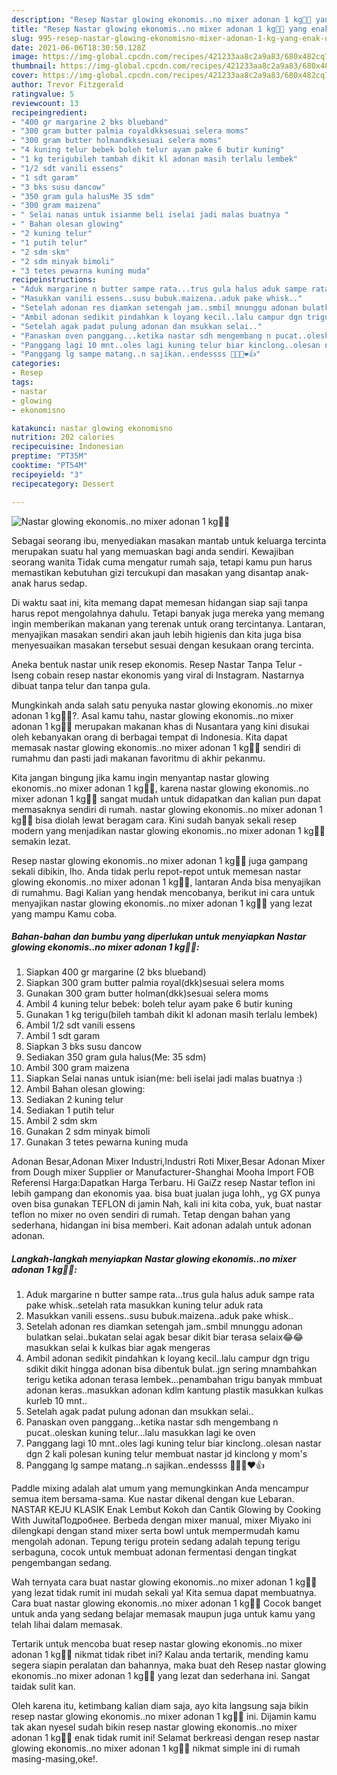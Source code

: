 ```yaml
---
description: "Resep Nastar glowing ekonomis..no mixer adonan 1 kg🍍🍪 yang enak Untuk Jualan"
title: "Resep Nastar glowing ekonomis..no mixer adonan 1 kg🍍🍪 yang enak Untuk Jualan"
slug: 995-resep-nastar-glowing-ekonomisno-mixer-adonan-1-kg-yang-enak-untuk-jualan
date: 2021-06-06T18:30:50.128Z
image: https://img-global.cpcdn.com/recipes/421233aa8c2a9a83/680x482cq70/nastar-glowing-ekonomisno-mixer-adonan-1-kg🍍🍪-foto-resep-utama.jpg
thumbnail: https://img-global.cpcdn.com/recipes/421233aa8c2a9a83/680x482cq70/nastar-glowing-ekonomisno-mixer-adonan-1-kg🍍🍪-foto-resep-utama.jpg
cover: https://img-global.cpcdn.com/recipes/421233aa8c2a9a83/680x482cq70/nastar-glowing-ekonomisno-mixer-adonan-1-kg🍍🍪-foto-resep-utama.jpg
author: Trevor Fitzgerald
ratingvalue: 5
reviewcount: 13
recipeingredient:
- "400 gr margarine 2 bks blueband"
- "300 gram butter palmia royaldkksesuai selera moms"
- "300 gram butter holmandkksesuai selera moms"
- "4 kuning telur bebek boleh telur ayam pake 6 butir kuning"
- "1 kg terigubileh tambah dikit kl adonan masih terlalu lembek"
- "1/2 sdt vanili essens"
- "1 sdt garam"
- "3 bks susu dancow"
- "350 gram gula halusMe 35 sdm"
- "300 gram maizena"
- " Selai nanas untuk isianme beli iselai jadi malas buatnya "
- " Bahan olesan glowing"
- "2 kuning telur"
- "1 putih telur"
- "2 sdm skm"
- "2 sdm minyak bimoli"
- "3 tetes pewarna kuning muda"
recipeinstructions:
- "Aduk margarine n butter sampe rata...trus gula halus aduk sampe rata pake whisk..setelah rata masukkan kuning telur aduk rata"
- "Masukkan vanili essens..susu bubuk.maizena..aduk pake whisk.."
- "Setelah adonan res diamkan setengah jam..smbil mnunggu adonan bulatkan selai..bukatan selai agak besar dikit biar terasa selaix😂😂masukkan selai k kulkas biar agak mengeras"
- "Ambil adonan sedikit pindahkan k loyang kecil..lalu campur dgn trigu sdikit dikit hingga adonan bisa dibentuk bulat..jgn sering mnambahkan terigu ketika adonan terasa lembek...penambahan trigu banyak mmbuat adonan keras..masukkan adonan kdlm kantung plastik masukkan kulkas kurleb 10 mnt.."
- "Setelah agak padat pulung adonan dan msukkan selai.."
- "Panaskan oven panggang...ketika nastar sdh mengembang n pucat..oleskan kuning telur...lalu masukkan lagi ke oven"
- "Panggang lagi 10 mnt..oles lagi kuning telur biar kinclong..olesan nastar dgn 2 kali polesan kuning telur membuat nastar jd kinclong y mom&#39;s"
- "Panggang lg sampe matang..n sajikan..endessss 🥳🥳🥳❤️👍"
categories:
- Resep
tags:
- nastar
- glowing
- ekonomisno

katakunci: nastar glowing ekonomisno 
nutrition: 202 calories
recipecuisine: Indonesian
preptime: "PT35M"
cooktime: "PT54M"
recipeyield: "3"
recipecategory: Dessert

---
```



![Nastar glowing ekonomis..no mixer adonan 1 kg🍍🍪](https://img-global.cpcdn.com/recipes/421233aa8c2a9a83/680x482cq70/nastar-glowing-ekonomisno-mixer-adonan-1-kg🍍🍪-foto-resep-utama.jpg)

Sebagai seorang ibu, menyediakan masakan mantab untuk keluarga tercinta merupakan suatu hal yang memuaskan bagi anda sendiri. Kewajiban seorang  wanita Tidak cuma mengatur rumah saja, tetapi kamu pun harus memastikan kebutuhan gizi tercukupi dan masakan yang disantap anak-anak harus sedap.

Di waktu  saat ini, kita memang dapat memesan hidangan siap saji tanpa harus repot mengolahnya dahulu. Tetapi banyak juga mereka yang memang ingin memberikan makanan yang terenak untuk orang tercintanya. Lantaran, menyajikan masakan sendiri akan jauh lebih higienis dan kita juga bisa menyesuaikan masakan tersebut sesuai dengan kesukaan orang tercinta. 

Aneka bentuk nastar unik resep ekonomis. Resep Nastar Tanpa Telur - Iseng cobain resep nastar ekonomis yang viral di Instagram. Nastarnya dibuat tanpa telur dan tanpa gula.

Mungkinkah anda salah satu penyuka nastar glowing ekonomis..no mixer adonan 1 kg🍍🍪?. Asal kamu tahu, nastar glowing ekonomis..no mixer adonan 1 kg🍍🍪 merupakan makanan khas di Nusantara yang kini disukai oleh kebanyakan orang di berbagai tempat di Indonesia. Kita dapat memasak nastar glowing ekonomis..no mixer adonan 1 kg🍍🍪 sendiri di rumahmu dan pasti jadi makanan favoritmu di akhir pekanmu.

Kita jangan bingung jika kamu ingin menyantap nastar glowing ekonomis..no mixer adonan 1 kg🍍🍪, karena nastar glowing ekonomis..no mixer adonan 1 kg🍍🍪 sangat mudah untuk didapatkan dan kalian pun dapat memasaknya sendiri di rumah. nastar glowing ekonomis..no mixer adonan 1 kg🍍🍪 bisa diolah lewat beragam cara. Kini sudah banyak sekali resep modern yang menjadikan nastar glowing ekonomis..no mixer adonan 1 kg🍍🍪 semakin lezat.

Resep nastar glowing ekonomis..no mixer adonan 1 kg🍍🍪 juga gampang sekali dibikin, lho. Anda tidak perlu repot-repot untuk memesan nastar glowing ekonomis..no mixer adonan 1 kg🍍🍪, lantaran Anda bisa menyajikan di rumahmu. Bagi Kalian yang hendak mencobanya, berikut ini cara untuk menyajikan nastar glowing ekonomis..no mixer adonan 1 kg🍍🍪 yang lezat yang mampu Kamu coba.

<!--inarticleads1-->

##### Bahan-bahan dan bumbu yang diperlukan untuk menyiapkan Nastar glowing ekonomis..no mixer adonan 1 kg🍍🍪:

1. Siapkan 400 gr margarine (2 bks blueband)
1. Siapkan 300 gram butter palmia royal(dkk)sesuai selera moms
1. Gunakan 300 gram butter holman(dkk)sesuai selera moms
1. Ambil 4 kuning telur bebek: boleh telur ayam pake 6 butir kuning
1. Gunakan 1 kg terigu(bileh tambah dikit kl adonan masih terlalu lembek)
1. Ambil 1/2 sdt vanili essens
1. Ambil 1 sdt garam
1. Siapkan 3 bks susu dancow
1. Sediakan 350 gram gula halus(Me: 35 sdm)
1. Ambil 300 gram maizena
1. Siapkan  Selai nanas untuk isian(me: beli iselai jadi malas buatnya :)
1. Ambil  Bahan olesan glowing:
1. Sediakan 2 kuning telur
1. Sediakan 1 putih telur
1. Ambil 2 sdm skm
1. Gunakan 2 sdm minyak bimoli
1. Gunakan 3 tetes pewarna kuning muda


Adonan Besar,Adonan Mixer Industri,Industri Roti Mixer,Besar Adonan Mixer from Dough mixer Supplier or Manufacturer-Shanghai Mooha Import FOB Referensi Harga:Dapatkan Harga Terbaru. Hi GaiZz resep Nastar teflon ini lebih gampang dan ekonomis yaa. bisa buat jualan juga lohh,, yg GX punya oven bisa gunakan TEFLON di jamin Nah, kali ini kita coba, yuk, buat nastar teflon no mixer no oven sendiri di rumah. Tetap dengan bahan yang sederhana, hidangan ini bisa memberi. Kait adonan adalah untuk adonan adonan. 

<!--inarticleads2-->

##### Langkah-langkah menyiapkan Nastar glowing ekonomis..no mixer adonan 1 kg🍍🍪:

1. Aduk margarine n butter sampe rata...trus gula halus aduk sampe rata pake whisk..setelah rata masukkan kuning telur aduk rata
1. Masukkan vanili essens..susu bubuk.maizena..aduk pake whisk..
1. Setelah adonan res diamkan setengah jam..smbil mnunggu adonan bulatkan selai..bukatan selai agak besar dikit biar terasa selaix😂😂masukkan selai k kulkas biar agak mengeras
1. Ambil adonan sedikit pindahkan k loyang kecil..lalu campur dgn trigu sdikit dikit hingga adonan bisa dibentuk bulat..jgn sering mnambahkan terigu ketika adonan terasa lembek...penambahan trigu banyak mmbuat adonan keras..masukkan adonan kdlm kantung plastik masukkan kulkas kurleb 10 mnt..
1. Setelah agak padat pulung adonan dan msukkan selai..
1. Panaskan oven panggang...ketika nastar sdh mengembang n pucat..oleskan kuning telur...lalu masukkan lagi ke oven
1. Panggang lagi 10 mnt..oles lagi kuning telur biar kinclong..olesan nastar dgn 2 kali polesan kuning telur membuat nastar jd kinclong y mom&#39;s
1. Panggang lg sampe matang..n sajikan..endessss 🥳🥳🥳❤️👍


Paddle mixing adalah alat umum yang memungkinkan Anda mencampur semua item bersama-sama. Kue nastar dikenal dengan kue Lebaran. NASTAR KEJU KLASIK Enak Lembut Kokoh dan Cantik Glowing by Cooking With JuwitaПодробнее. Berbeda dengan mixer manual, mixer Miyako ini dilengkapi dengan stand mixer serta bowl untuk mempermudah kamu mengolah adonan. Tepung terigu protein sedang adalah tepung terigu serbaguna, cocok untuk membuat adonan fermentasi dengan tingkat pengembangan sedang. 

Wah ternyata cara buat nastar glowing ekonomis..no mixer adonan 1 kg🍍🍪 yang lezat tidak rumit ini mudah sekali ya! Kita semua dapat membuatnya. Cara buat nastar glowing ekonomis..no mixer adonan 1 kg🍍🍪 Cocok banget untuk anda yang sedang belajar memasak maupun juga untuk kamu yang telah lihai dalam memasak.

Tertarik untuk mencoba buat resep nastar glowing ekonomis..no mixer adonan 1 kg🍍🍪 nikmat tidak ribet ini? Kalau anda tertarik, mending kamu segera siapin peralatan dan bahannya, maka buat deh Resep nastar glowing ekonomis..no mixer adonan 1 kg🍍🍪 yang lezat dan sederhana ini. Sangat taidak sulit kan. 

Oleh karena itu, ketimbang kalian diam saja, ayo kita langsung saja bikin resep nastar glowing ekonomis..no mixer adonan 1 kg🍍🍪 ini. Dijamin kamu tak akan nyesel sudah bikin resep nastar glowing ekonomis..no mixer adonan 1 kg🍍🍪 enak tidak rumit ini! Selamat berkreasi dengan resep nastar glowing ekonomis..no mixer adonan 1 kg🍍🍪 nikmat simple ini di rumah masing-masing,oke!.

